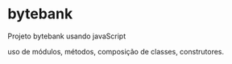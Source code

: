 # bytebank
Projeto bytebank usando javaScript

uso de módulos, métodos, composição de classes, construtores.
